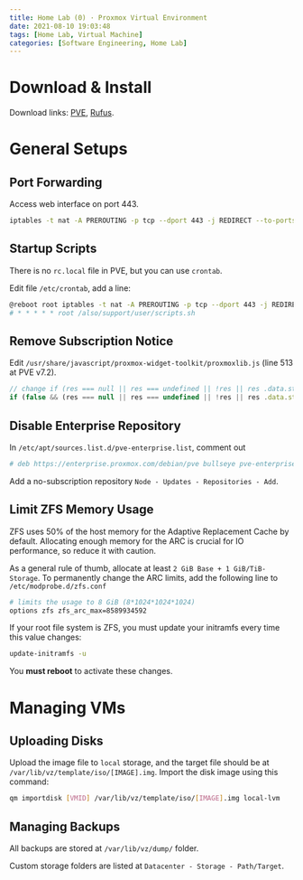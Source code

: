```yaml
---
title: Home Lab (0) · Proxmox Virtual Environment
date: 2021-08-10 19:03:48
tags: [Home Lab, Virtual Machine]
categories: [Software Engineering, Home Lab]
---
```


# Download & Install

Download links: [PVE](https://www.proxmox.com/en/downloads/category/iso-images-pve), [Rufus](https://rufus.ie/downloads/).

# General Setups

## Port Forwarding

Access web interface on port 443.

```bash
iptables -t nat -A PREROUTING -p tcp --dport 443 -j REDIRECT --to-ports 8006
```

## Startup Scripts

There is no `rc.local` file in PVE, but you can use `crontab`.

Edit file `/etc/crontab`, add a line:

```bash
@reboot root iptables -t nat -A PREROUTING -p tcp --dport 443 -j REDIRECT --to-ports 8006
# * * * * * root /also/support/user/scripts.sh
```

<!-- more -->

## Remove Subscription Notice

Edit `/usr/share/javascript/proxmox-widget-toolkit/proxmoxlib.js` (line 513 at PVE v7.2).

```js
// change if (res === null || res === undefined || !res || res .data.status.toLowerCase() !== 'active') {
if (false && (res === null || res === undefined || !res || res .data.status.toLowerCase() !== 'active')) {
```

## Disable Enterprise Repository

In `/etc/apt/sources.list.d/pve-enterprise.list`, comment out

```bash
# deb https://enterprise.proxmox.com/debian/pve bullseye pve-enterprise
```

Add a no-subscription repository `Node - Updates - Repositories - Add`.

## Limit ZFS Memory Usage

ZFS uses 50% of the host memory for the Adaptive Replacement Cache by default. Allocating enough memory for the ARC is crucial for IO performance, so reduce it with caution.

As a general rule of thumb, allocate at least `2 GiB Base + 1 GiB/TiB-Storage`. To permanently change the ARC limits, add the following line to `/etc/modprobe.d/zfs.conf`

```bash
# limits the usage to 8 GiB (8*1024*1024*1024)
options zfs zfs_arc_max=8589934592
```

If your root file system is ZFS, you must update your initramfs every time this value changes:

```bash
update-initramfs -u
```

You **must reboot** to activate these changes.

# Managing VMs

## Uploading Disks

Upload the image file to `local` storage, and the target file should be at `/var/lib/vz/template/iso/[IMAGE].img`. Import the disk image using this command:

```bash
qm importdisk [VMID] /var/lib/vz/template/iso/[IMAGE].img local-lvm
```

## Managing Backups

All backups are stored at `/var/lib/vz/dump/` folder.

Custom storage folders are listed at `Datacenter - Storage - Path/Target`.
